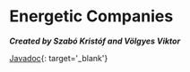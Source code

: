 # Energetic Companies
***Created by Szabó Kristóf and Völgyes Viktor***

[Javadoc](resources/index.html){: target='_blank'}